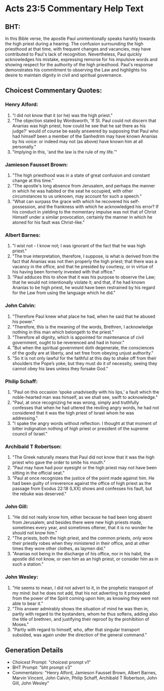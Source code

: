 # Acts 23:5 Commentary Help Text

## BHT:
In this Bible verse, the apostle Paul unintentionally speaks harshly towards the high priest during a hearing. The confusion surrounding the high priesthood at that time, with frequent changes and vacancies, may have contributed to Paul's lack of recognition. Nevertheless, Paul quickly acknowledges his mistake, expressing remorse for his impulsive words and showing respect for the authority of the high priesthood. Paul's response demonstrates his commitment to observing the Law and highlights his desire to maintain dignity in civil and spiritual governance.

## Choicest Commentary Quotes:
### Henry Alford:
1) "I did not know that it (or he) was the high priest."
2) "The objection stated by Wordsworth, 'If St. Paul could not discern that Ananias was high priest, how could he see that he sat there as his judge?' would of course be easily answered by supposing that Paul who had himself been a member of the Sanhedrim may have known Ananias by his voice: or indeed may not (as above) have known him at all personally."
3) "Implying in this, 'and the law is the rule of my life.'"

### Jamieson Fausset Brown:
1. "The high priesthood was in a state of great confusion and constant change at this time."
2. "The apostle's long absence from Jerusalem, and perhaps the manner in which he was habited or the seat he occupied, with other circumstances to us unknown, may account for such a speech."
3. "What can surpass the grace with which he recovered his self-possession, and the frankness with which he acknowledged his error? If his conduct in yielding to the momentary impulse was not that of Christ Himself under a similar provocation, certainly the manner in which he atoned for his fault was Christ-like."

### Albert Barnes:
1. "I wist not - I know not; I was ignorant of the fact that he was high priest."
2. "The true interpretation, therefore, I suppose, is what is derived from the fact that Ananias was not then properly the high priest; that there was a vacancy in the office, and that he presided by courtesy, or in virtue of his having been formerly invested with that office."
3. "Paul adduces this to show that it was his purpose to observe the Law; that he would not intentionally violate it; and that, if he had known Ananias to be high priest, he would have been restrained by his regard for the Law from using the language which he did."

### John Calvin:
1. "Therefore Paul knew what place he had, when he said that he abused his power."
2. "Therefore, this is the meaning of the words, Brethren, I acknowledge nothing in this man which belongeth to the priest."
3. "Therefore all dignity, which is appointed for maintenance of civil government, ought to be reverenced and had in honor."
4. "But when the spiritual government doth degenerate, the consciences of the godly are at liberty, and set free from obeying unjust authority."
5. "So it is not only lawful for the faithful at this day to shake off from their shoulders the Pope’s yoke, but they must do it of necessity, seeing they cannot obey his laws unless they forsake God."

### Philip Schaff:
1. "Paul on this occasion ‘spoke unadvisedly with his lips,’ a fault which the noble-hearted man was himself, as we shall see, swift to acknowledge."
2. "Paul, at once recognizing he was wrong, simply and truthfully confesses that when he had uttered the reviling angry words, he had not considered that it was the high priest of Israel whom he was addressing."
3. "I spake the angry words without reflection. I thought at that moment of bitter indignation nothing of high priest or president of the supreme council of Israel."

### Archibald T Robertson:
1. "The Greek naturally means that Paul did not know that it was the high priest who gave the order to smite his mouth." 
2. "Paul may have had poor eyesight or the high priest may not have been sitting in the official seat." 
3. "Paul at once recognizes the justice of the point made against him. He had been guilty of irreverence against the office of high priest as the passage from Exodus 22:18 (LXX) shows and confesses his fault, but the rebuke was deserved."

### John Gill:
1. "He did not really know him, either because he had been long absent from Jerusalem; and besides there were new high priests made, sometimes every year, and sometimes oftener, that it is no wonder he should not know him."
2. "The priests, both the high priest, and the common priests, only wore their priestly robes when they ministered in their office, and at other times they wore other clothes, as laymen did."
3. "Ananias not being in the discharge of his office, nor in his habit, the apostle did not know, or own him as an high priest, or consider him as in such a station."

### John Wesley:
1. "He seems to mean, I did not advert to it, in the prophetic transport of my mind: but he does not add, that his not adverting to it proceeded from the power of the Spirit coming upon him; as knowing they were not able to bear it."
2. "This answer admirably shows the situation of mind he was then in, partly with regard to the bystanders, whom he thus softens, adding also the title of brethren, and justifying their reproof by the prohibition of Moses."
3. "Partly with regard to himself, who, after that singular transport subsided, was again under the direction of the general command."


## Generation Details
- Choicest Prompt: "choicest prompt v1"
- BHT Prompt: "bht prompt v3"
- Commentators: "Henry Alford, Jamieson Fausset Brown, Albert Barnes, Marvin Vincent, John Calvin, Philip Schaff, Archibald T Robertson, John Gill, John Wesley"
